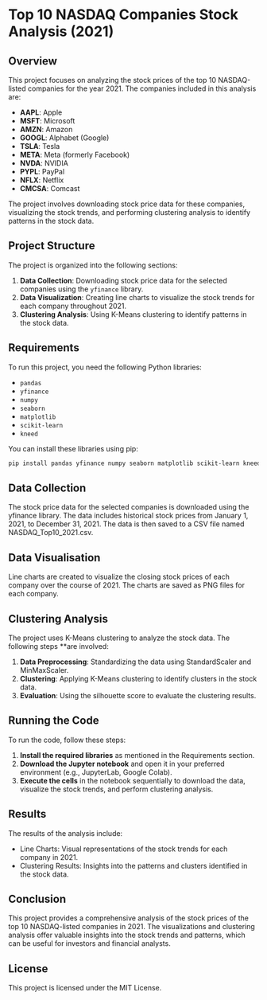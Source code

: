 # Top 10 NASDAQ Companies Stock Analysis (2021)

## Overview

This project focuses on analyzing the stock prices of the top 10 NASDAQ-listed companies for the year 2021. The companies included in this analysis are:

- **AAPL**: Apple
- **MSFT**: Microsoft
- **AMZN**: Amazon
- **GOOGL**: Alphabet (Google)
- **TSLA**: Tesla
- **META**: Meta (formerly Facebook)
- **NVDA**: NVIDIA
- **PYPL**: PayPal
- **NFLX**: Netflix
- **CMCSA**: Comcast

The project involves downloading stock price data for these companies, visualizing the stock trends, and performing clustering analysis to identify patterns in the stock data.

## Project Structure

The project is organized into the following sections:

1. **Data Collection**: Downloading stock price data for the selected companies using the `yfinance` library.
2. **Data Visualization**: Creating line charts to visualize the stock trends for each company throughout 2021.
3. **Clustering Analysis**: Using K-Means clustering to identify patterns in the stock data.

## Requirements

To run this project, you need the following Python libraries:

- `pandas`
- `yfinance`
- `numpy`
- `seaborn`
- `matplotlib`
- `scikit-learn`
- `kneed`

You can install these libraries using pip:

```bash
pip install pandas yfinance numpy seaborn matplotlib scikit-learn kneed
```

## Data Collection

The stock price data for the selected companies is downloaded using the yfinance library. The data includes historical stock prices from January 1, 2021, to December 31, 2021. The data is then saved to a CSV file named NASDAQ_Top10_2021.csv.

## Data Visualisation

Line charts are created to visualize the closing stock prices of each company over the course of 2021. The charts are saved as PNG files for each company.

## Clustering Analysis

The project uses K-Means clustering to analyze the stock data. The following steps \*\*are involved:

1. **Data Preprocessing**: Standardizing the data using StandardScaler and MinMaxScaler.
2. **Clustering**: Applying K-Means clustering to identify clusters in the stock data.
3. **Evaluation**: Using the silhouette score to evaluate the clustering results.

## Running the Code

To run the code, follow these steps:

1. **Install the required libraries** as mentioned in the Requirements section.
2. **Download the Jupyter notebook** and open it in your preferred environment (e.g., JupyterLab, Google Colab).
3. **Execute the cells** in the notebook sequentially to download the data, visualize the stock trends, and perform clustering analysis.

## Results

The results of the analysis include:

- Line Charts: Visual representations of the stock trends for each company in 2021.
- Clustering Results: Insights into the patterns and clusters identified in the stock data.

## Conclusion

This project provides a comprehensive analysis of the stock prices of the top 10 NASDAQ-listed companies in 2021. The visualizations and clustering analysis offer valuable insights into the stock trends and patterns, which can be useful for investors and financial analysts.

## License

This project is licensed under the MIT License.
